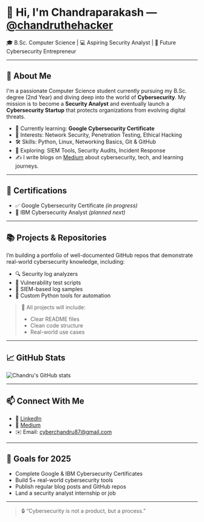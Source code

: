 # 👋 Hi, I'm Chandraparakash — [@chandruthehacker](https://github.com/chandruthehacker)

🎓 B.Sc. Computer Science | 💻 Aspiring Security Analyst | 🚀 Future Cybersecurity Entrepreneur

---

## 🌟 About Me

I'm a passionate Computer Science student currently pursuing my B.Sc. degree (2nd Year) and diving deep into the world of **Cybersecurity**. My mission is to become a **Security Analyst** and eventually launch a **Cybersecurity Startup** that protects organizations from evolving digital threats.

- 🔐 Currently learning: **Google Cybersecurity Certificate**
- 📘 Interests: Network Security, Penetration Testing, Ethical Hacking
- 🛠️ Skills: Python, Linux, Networking Basics, Git & GitHub
- 🌱 Exploring: SIEM Tools, Security Audits, Incident Response
- ✍️ I write blogs on [Medium](https://medium.com/) about cybersecurity, tech, and learning journeys.

---

## 💼 Certifications

- ✅ Google Cybersecurity Certificate *(in progress)*
- 🎯 IBM Cybersecurity Analyst *(planned next)*

---

## 📚 Projects & Repositories

I’m building a portfolio of well-documented GitHub repos that demonstrate real-world cybersecurity knowledge, including:

- 🔍 Security log analyzers
- 🧪 Vulnerability test scripts
- 📁 SIEM-based log samples
- 🔐 Custom Python tools for automation

> 📌 All projects will include:
> - Clear README files
> - Clean code structure
> - Real-world use cases

---

## 📈 GitHub Stats

![Chandru's GitHub stats](https://github-readme-stats.vercel.app/api?username=chandruthehacker&show_icons=true&theme=radical)

---

## 📫 Connect With Me

- 🔗 [LinkedIn](https://www.linkedin.com/in/chandraprakash87/)
- 📝 [Medium](https://medium.com/@cyberchandru87)
- ✉️ Email: cyberchandru87@gmail.com

---

## 🧠 Goals for 2025

- Complete Google & IBM Cybersecurity Certificates
- Build 5+ real-world cybersecurity tools
- Publish regular blog posts and GitHub repos
- Land a security analyst internship or job

---

> 🔒 “Cybersecurity is not a product, but a process.”

